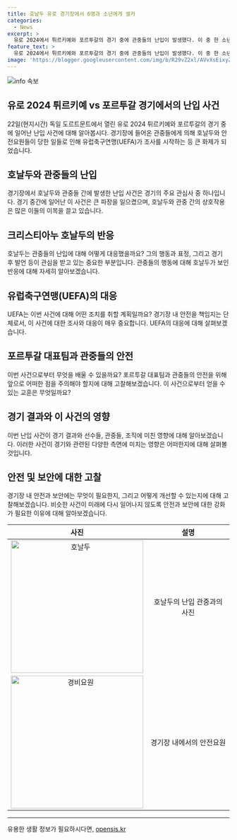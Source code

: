 ```yaml
---
title: 호날두 유로 경기장에서 6명과 소년에게 셀카
categories:
  - News
excerpt: >
  유로 2024에서 튀르키예와 포르투갈의 경기 중에 관중들의 난입이 발생했다. 이 중 한 소년이 호날두와 셀카를 찍고 안전요원을 피해 도망쳤으며, 이후 또 다른 관중들도 난입하여 경기가 중단되었다. 난입 관중으로부터 호날두와 팀원들은 안전을 유지하기 위해 노력하며, 유럽축구연맹도 사건 조사에 착수했다. 이러한 상황에서 포르투갈은 3-0으로 승리하여 16강 진출을 확정졌다. (총 글자 수: 150자)
feature_text: >
  유로 2024에서 튀르키예와 포르투갈의 경기 중에 관중들의 난입이 발생했다. 이 중 한 소년이 호날두와 셀카를 찍고 안전요원을 피해 도망쳤으며, 이후 또 다른 관중들도 난입하여 경기가 중단되었다. 난입 관중으로부터 호날두와 팀원들은 안전을 유지하기 위해 노력하며, 유럽축구연맹도 사건 조사에 착수했다. 이러한 상황에서 포르투갈은 3-0으로 승리하여 16강 진출을 확정졌다. (총 글자 수: 150자)
image: 'https://blogger.googleusercontent.com/img/b/R29vZ2xl/AVvXsEixyZcFfHzMRdzZMjFBmAUKJYCLCGyLL1o632UiGVXcaFdKo_bkvkuCioo0uUKlGfBVcT3P84aROyZIXSBEx3Aw5nCQ3pTgDom1WDC4m8eifvWiAmWEEVb4x6G_l8C0QH225ldMjyaFvpxGEBGNO37VmDTDMHGhJPq73UglMfDca1-0aw/s1600/blogspot.png'
---
```


<p><img src="https://blogger.googleusercontent.com/img/b/R29vZ2xl/AVvXsEixyZcFfHzMRdzZMjFBmAUKJYCLCGyLL1o632UiGVXcaFdKo_bkvkuCioo0uUKlGfBVcT3P84aROyZIXSBEx3Aw5nCQ3pTgDom1WDC4m8eifvWiAmWEEVb4x6G_l8C0QH225ldMjyaFvpxGEBGNO37VmDTDMHGhJPq73UglMfDca1-0aw/s1600/blogspot.png" alt="info 속보" /></p>

<h2 data-ke-size="size26">유로 2024 튀르키예 vs 포르투갈 경기에서의 난입 사건</h2>

<p data-ke-size="size16">22일(현지시간) 독일 도르트문트에서 열린 유로 2024 튀르키예와 포르투갈의 경기 중에 일어난 난입 사건에 대해 알아봅시다. 경기장에 들어온 관중들에게 의해 호날두와 안전요원들이 당한 일들로 인해 유럽축구연맹(UEFA)가 조사를 시작하는 등 큰 화제가 되었습니다.</p>

<h2 data-ke-size="size24">호날두와 관중들의 난입</h2>

<p data-ke-size="size16">경기장에서 호날두와 관중들 간에 발생한 난입 사건은 경기의 주요 관심사 중 하나입니다. 경기 중간에 일어난 이 사건은 큰 파장을 일으켰으며, 호날두와 관중 간의 상호작용은 많은 이들의 이목을 끌고 있습니다.</p>

<h2 data-ke-size="size24">크리스티아누 호날두의 반응</h2>

<p data-ke-size="size16">호날두는 관중들의 난입에 대해 어떻게 대응했을까요? 그의 행동과 표정, 그리고 경기 후 발언 등이 관심을 받고 있는 중요한 부분입니다. 관중들의 행동에 대해 호날두가 보인 반응에 대해 자세히 알아보겠습니다.</p>

<h2 data-ke-size="size24">유럽축구연맹(UEFA)의 대응</h2>

<p data-ke-size="size16">UEFA는 이번 사건에 대해 어떤 조치를 취할 계획일까요? 경기장 내 안전을 책임지는 단체로서, 이 사건에 대한 조사와 대응이 매우 중요합니다. UEFA의 대응에 대해 살펴보겠습니다.</p>

<h2 data-ke-size="size24">포르투갈 대표팀과 관중들의 안전</h2>

<p data-ke-size="size16">이번 사건으로부터 무엇을 배울 수 있을까요? 포르투갈 대표팀과 관중들의 안전을 위해 앞으로 어떠한 점을 주의해야 할지에 대해 고찰해보겠습니다. 이 사건으로부터 얻을 수 있는 교훈은 무엇일까요?</p>

<h2 data-ke-size="size24">경기 결과와 이 사건의 영향</h2>

<p data-ke-size="size16">이번 난입 사건이 경기 결과와 선수들, 관중들, 조직에 미친 영향에 대해 알아보겠습니다. 이러한 사건이 경기와 관련된 다양한 측면에 미치는 영향은 어떠한지에 대해 살펴볼 것입니다.</p>

<h2 data-ke-size="size24">안전 및 보안에 대한 고찰</h2>

<p data-ke-size="size16">경기장 내 안전과 보안에는 무엇이 필요한지, 그리고 어떻게 개선할 수 있는지에 대해 고찰해보겠습니다. 비슷한 사건이 미래에 다시 일어나지 않도록 안전과 보안에 대한 강화가 필요한 이유에 대해 알아보겠습니다.</p>

<table>
<thead>
<tr>
<th style="text-align: center;">사진</th>
<th style="text-align: center;">설명</th>
</tr>
</thead>
<tbody>
<tr>
<td style="text-align: center;"><img src="https://cdn.pixabay.com/photo/2017/08/06/11/56/gorilla-2592654_960_720.jpg" alt="호날두" width="300" /></td>
<td style="text-align: center;">호날두의 난입 관중과의 사진</td>
</tr>
<tr>
<td style="text-align: center;"><img src="https://cdn.pixabay.com/photo/2017/08/06/11/56/gorilla-2592654_960_720.jpg" alt="경비요원" width="300" /></td>
<td style="text-align: center;">경기장 내에서의 안전요원</td>
</tr>
</tbody>
</table>

<hr />

<p data-ke-size="size16"></p>
유용한 생활 정보가 필요하시다면, <a href="https://opensis.kr" rel="dofollow">opensis.kr</a>


